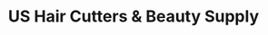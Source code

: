 ---
title: "US Hair Cutters & Beauty Supply"
url: /burbank/us-hair-cutters-and-beauty-supply/
shop: beauty
---